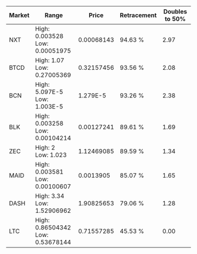 | Market | Range | Price| Retracement | Doubles to 50% |
| --- | --- | --- | --- | --- |
| NXT | High: 0.003528<br />Low: 0.00051975 | 0.00068143 | 94.63 % | 2.97 |
| BTCD | High: 1.07<br />Low: 0.27005369 | 0.32157456 | 93.56 % | 2.08 |
| BCN | High: 5.097E-5<br />Low: 1.003E-5 | 1.279E-5 | 93.26 % | 2.38 |
| BLK | High: 0.003258<br />Low: 0.00104214 | 0.00127241 | 89.61 % | 1.69 |
| ZEC | High: 2<br />Low: 1.023 | 1.12469085 | 89.59 % | 1.34 |
| MAID | High: 0.003581<br />Low: 0.00100607 | 0.0013905 | 85.07 % | 1.65 |
| DASH | High: 3.34<br />Low: 1.52906962 | 1.90825653 | 79.06 % | 1.28 |
| LTC | High: 0.86504342<br />Low: 0.53678144 | 0.71557285 | 45.53 % | 0.00 |
